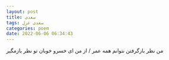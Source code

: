 ```yaml
---
layout: post
title: سعدی
tags: سعدی غزل
categories: poem
date: 2022-06-06 06:34:43
---
```


من نظر بازگرفتن نتوانم همه عمر / از من ای خسرو خوبان تو نظر بازمگیر
